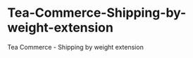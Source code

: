 Tea-Commerce-Shipping-by-weight-extension
===========================================

Tea Commerce - Shipping by weight extension
